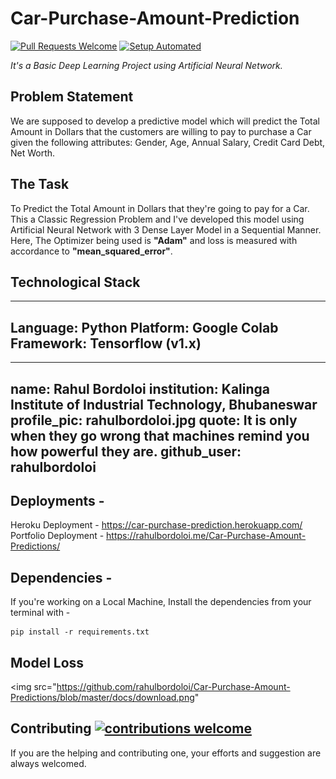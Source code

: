 # Car-Purchase-Amount-Prediction

[![Pull Requests Welcome](https://img.shields.io/badge/PRs-welcome-brightgreen.svg?style=flat)](http://makeapullrequest.com)
[![Setup Automated](https://img.shields.io/badge/setup-automated-blue?logo=gitpod)](https://gitpod.io/from-referrer/)

<i>It's a Basic Deep Learning Project using Artificial Neural Network.</i><br> 

## Problem Statement 
We are supposed to develop a predictive model which will predict the Total Amount in Dollars that the customers are willing to pay to purchase a Car given the following attributes: Gender, Age, Annual Salary, Credit Card Debt, Net Worth.

## The Task
To Predict the Total Amount in Dollars that they're going to pay for a Car. <br>
This a Classic Regression Problem and I've developed this model using Artificial Neural Network with 3 Dense Layer Model in a Sequential Manner. Here, The Optimizer being used is <b>"Adam"</b> and loss is measured with accordance to <b>"mean_squared_error"</b>.<br> 
  
## Technological Stack
---
Language: Python
Platform: Google Colab
Framework: Tensorflow (v1.x)
---
---
name: Rahul Bordoloi
institution: Kalinga Institute of Industrial Technology, Bhubaneswar
profile_pic: rahulbordoloi.jpg
quote: It is only when they go wrong that machines remind you how powerful they are.
github_user: rahulbordoloi
---

 
 ## Deployments - 
 Heroku Deployment - https://car-purchase-prediction.herokuapp.com/ <br>
 Portfolio Deployment - https://rahulbordoloi.me/Car-Purchase-Amount-Predictions/
 
 ## Dependencies - 
 If you're working on a Local Machine, Install the dependencies from your terminal with -
 ```
 pip install -r requirements.txt
 ```
 
 ## Model Loss
 <img src="https://github.com/rahulbordoloi/Car-Purchase-Amount-Predictions/blob/master/docs/download.png"
 
 ## Contributing [![contributions welcome](https://img.shields.io/badge/contributions-welcome-brightgreen.svg?style=flat)](https://github.com/dwyl/esta/issues)

If you are the helping and contributing one, your efforts and suggestion are always welcomed.
 
